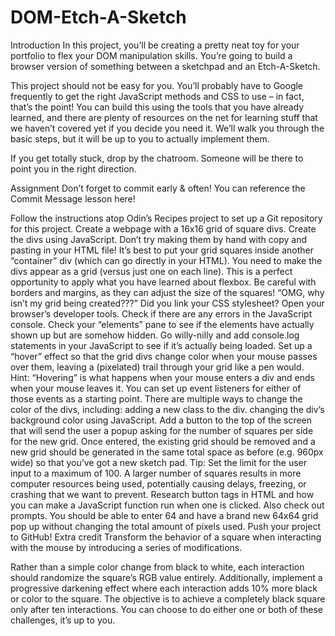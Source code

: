 # DOM-Etch-A-Sketch
Introduction
In this project, you’ll be creating a pretty neat toy for your portfolio to flex your DOM manipulation skills. You’re going to build a browser version of something between a sketchpad and an Etch-A-Sketch.

This project should not be easy for you. You’ll probably have to Google frequently to get the right JavaScript methods and CSS to use – in fact, that’s the point! You can build this using the tools that you have already learned, and there are plenty of resources on the net for learning stuff that we haven’t covered yet if you decide you need it. We’ll walk you through the basic steps, but it will be up to you to actually implement them.

If you get totally stuck, drop by the chatroom. Someone will be there to point you in the right direction.

Assignment
Don’t forget to commit early & often! You can reference the Commit Message lesson here!

Follow the instructions atop Odin’s Recipes project to set up a Git repository for this project.
Create a webpage with a 16x16 grid of square divs.
Create the divs using JavaScript. Don’t try making them by hand with copy and pasting in your HTML file!
It’s best to put your grid squares inside another “container” div (which can go directly in your HTML).
You need to make the divs appear as a grid (versus just one on each line). This is a perfect opportunity to apply what you have learned about flexbox.
Be careful with borders and margins, as they can adjust the size of the squares!
“OMG, why isn’t my grid being created???”
Did you link your CSS stylesheet?
Open your browser’s developer tools.
Check if there are any errors in the JavaScript console.
Check your “elements” pane to see if the elements have actually shown up but are somehow hidden.
Go willy-nilly and add console.log statements in your JavaScript to see if it’s actually being loaded.
Set up a “hover” effect so that the grid divs change color when your mouse passes over them, leaving a (pixelated) trail through your grid like a pen would.
Hint: “Hovering” is what happens when your mouse enters a div and ends when your mouse leaves it. You can set up event listeners for either of those events as a starting point.
There are multiple ways to change the color of the divs, including:
adding a new class to the div.
changing the div’s background color using JavaScript.
Add a button to the top of the screen that will send the user a popup asking for the number of squares per side for the new grid. Once entered, the existing grid should be removed and a new grid should be generated in the same total space as before (e.g. 960px wide) so that you’ve got a new sketch pad. Tip: Set the limit for the user input to a maximum of 100. A larger number of squares results in more computer resources being used, potentially causing delays, freezing, or crashing that we want to prevent.
Research button tags in HTML and how you can make a JavaScript function run when one is clicked.
Also check out prompts.
You should be able to enter 64 and have a brand new 64x64 grid pop up without changing the total amount of pixels used.
Push your project to GitHub!
Extra credit
Transform the behavior of a square when interacting with the mouse by introducing a series of modifications.

Rather than a simple color change from black to white, each interaction should randomize the square’s RGB value entirely.
Additionally, implement a progressive darkening effect where each interaction adds 10% more black or color to the square. The objective is to achieve a completely black square only after ten interactions.
You can choose to do either one or both of these challenges, it’s up to you.
